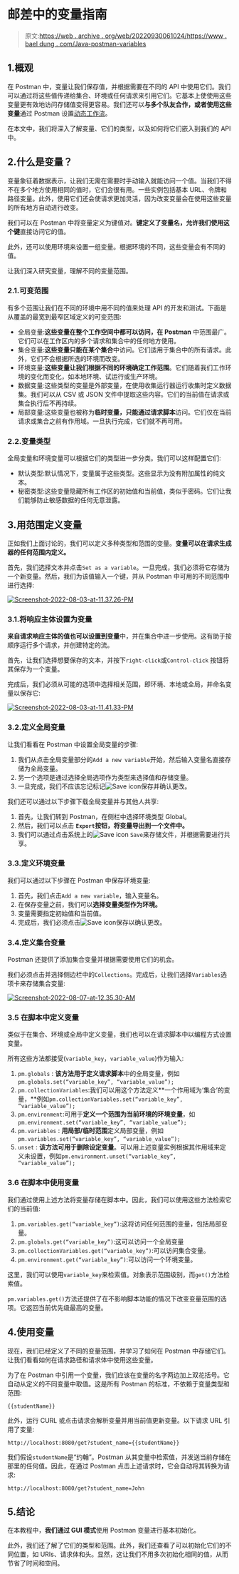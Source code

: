 # 邮差中的变量指南

> 原文:[https://web . archive . org/web/20220930061024/https://www . bael dung . com/Java-postman-variables](https://web.archive.org/web/20220930061024/https://www.baeldung.com/java-postman-variables)

## 1.概观

在 Postman 中，变量让我们保存值，并根据需要在不同的 API 中使用它们。我们可以通过将这些值传递给集合、环境或任何请求来引用它们。它基本上使使用这些变量更有效地访问存储值变得更容易。我们还可以**与多个队友合作，或者使用这些变量**通过 Postman 设置[动态工作流](/web/20221207195056/https://www.baeldung.com/postman-load-testing)。

在本文中，我们将深入了解变量、它们的类型，以及如何将它们嵌入到我们的 API 中。

## 2.什么是变量？

变量象征着数据表示，让我们无需在需要时手动输入就能访问一个值。当我们不得不在多个地方使用相同的值时，它们会很有用。一些实例包括基本 URL、令牌和路径变量。此外，使用它们还会使请求更加灵活，因为改变变量会在使用这些变量的所有地方自动进行改变。

我们可以在 Postman 中将变量定义为键值对。**键定义了变量名，允许我们使用这个键**直接访问它的值。

此外，还可以使用环境来设置一组变量。根据环境的不同，这些变量会有不同的值。

让我们深入研究变量，理解不同的变量范围。

### 2.1.可变范围

有多个范围让我们在不同的环境中用不同的值来处理 API 的开发和测试。下面是从覆盖的最宽到最窄区域定义的可变范围:

*   全局变量:**这些变量在整个工作空间中都可以访问，在 Postman** 中范围最广。它们可以在工作区内的多个请求和集合中的任何地方使用。
*   集合变量:**这些变量只能在某个集合**中访问。它们适用于集合中的所有请求。此外，它们不会根据所选的环境而改变。
*   环境变量:**这些变量让我们根据不同的环境确定工作范围**。它们随着我们工作环境的变化而变化，如本地环境、试运行或生产环境。
*   数据变量:这些类型的变量是外部变量，在使用收集运行器运行收集时定义数据集。我们可以从 CSV 或 JSON 文件中提取这些内容。它们的当前值在请求或集合执行后不再持续。
*   局部变量:这些变量也被称为**临时变量，只能通过请求脚本**访问。它们仅在当前请求或集合之前有作用域。一旦执行完成，它们就不再可用。

### 2.2.变量类型

全局变量和环境变量可以根据它们的类型进一步分类。我们可以这样配置它们:

*   默认类型:默认情况下，变量属于这些类型。这些显示为没有附加属性的纯文本。
*   秘密类型:这些变量隐藏所有工作区的初始值和当前值，类似于密码。它们让我们能够防止敏感数据的任何无意泄露。

## 3.用范围定义变量

正如我们上面讨论的，我们可以定义多种类型和范围的变量。**变量可以在请求生成器的任何范围内定义。**

首先，我们选择文本并点击`Set as a variable`。一旦完成，我们必须将它存储为一个新变量。然后，我们为该值输入一个键，并从 Postman 中可用的不同范围中进行选择:

[![Screenshot-2022-08-03-at-11.37.26-PM](../Images/e611ec40fb8d514fb560e63313492ac4.png)](/web/20221207195056/https://www.baeldung.com/wp-content/uploads/2022/10/Screenshot-2022-08-03-at-11.37.26-PM.png)

### 3.1.将响应主体设置为变量

**来自请求响应主体的值也可以设置到变量**中，并在集合中进一步使用。这有助于按顺序运行多个请求，并创建特定的流。

首先，让我们选择想要保存的文本，并按下`right-click`或`Control-click` 按钮将其保存为一个变量。

完成后，我们必须从可能的选项中选择相关范围，即环境、本地或全局，并命名变量以保存它:

[![Screenshot-2022-08-03-at-11.41.33-PM](../Images/69ddf1dea0d0018879e1e1779b7512bc.png)](/web/20221207195056/https://www.baeldung.com/wp-content/uploads/2022/10/Screenshot-2022-08-03-at-11.41.33-PM.png)

### 3.2.定义全局变量

让我们看看在 Postman 中设置全局变量的步骤:

1.  我们从点击全局变量部分的`Add a new variable`开始，然后输入变量名直接存储为全局变量。
2.  另一个选项是通过选择全局选项作为类型来选择值和存储变量。
3.  一旦完成，我们不应该忘记标记![Save icon](../Images/481064ef4ddb0aed24f6e67e6dea812c.png)保存并确认更改。

我们还可以通过以下步骤下载全局变量并与其他人共享:

1.  首先，让我们转到 Postman，在侧栏中选择环境类型 Global。
2.  然后，我们可以点击 **`Export`按钮，将变量导出到一个文件中。**
3.  我们可以通过点击系统上的![Save icon](../Images/481064ef4ddb0aed24f6e67e6dea812c.png) `Save`来存储文件，并根据需要进行共享。

### 3.3.定义环境变量

我们可以通过以下步骤在 Postman 中保存环境变量:

1.  首先，我们点击`Add a new variable`，输入变量名。
2.  在保存变量之前，我们可以**选择变量类型作为环境。**
3.  变量需要指定初始值和当前值。
4.  完成后，我们必须点击![Save icon](../Images/481064ef4ddb0aed24f6e67e6dea812c.png)保存以确认更改。

### 3.4.定义集合变量

Postman 还提供了添加集合变量并根据需要使用它们的机会。

我们必须点击并选择侧边栏中的`Collections`。完成后，让我们选择`Variables`选项卡来存储集合变量:

[![Screenshot-2022-08-07-at-12.35.30-AM](../Images/5791ece9908b1df6721b8f204f76b22c.png)](/web/20221207195056/https://www.baeldung.com/wp-content/uploads/2022/10/Screenshot-2022-08-07-at-12.35.30-AM.png)

### 3.5 在脚本中定义变量

类似于在集合、环境或全局中定义变量，我们也可以在请求脚本中以编程方式设置变量。

所有这些方法都接受(`variable_key`，`variable_value`)作为输入:

1.  `pm.globals` : **该方法用于定义请求脚本**中的全局变量，例如`pm.globals.set(“variable_key”, “variable_value”);`
2.  `pm.collectionVariables`:我们可以用这个方法定义**一个作用域为‘集合’的变量，**例如`pm.collectionVariables.set(“variable_key”, “variable_value”);`
3.  `pm.environment`:可用于**定义一个范围为当前环境的环境变量**，如`pm.environment.set(“variable_key”, “variable_value”);`
4.  `pm.variables` : **用局部/临时范围**定义局部变量，例如`pm.variables.set(“variable_key”, “variable_value”);`
5.  `unset` : **该方法可用于删除设定变量**。可以用上述变量实例根据其作用域来定义未设置，例如`pm.environment.unset(“variable_key”, “variable_value”);`

### 3.6 在脚本中使用变量

我们通过使用上述方法将变量存储在脚本中。因此，我们可以使用这些方法检索它们的当前值:

1.  `pm.variables.get(“variable_key”)`:这将访问任何范围的变量，包括局部变量。
2.  `pm.globals.get(“variable_key”)`:这可以访问一个全局变量
3.  `pm.collectionVariables.get(“variable_key”)`:可以访问集合变量。
4.  `pm.environment.get(“variable_key”)`:可以访问一个环境变量。

这里，我们可以使用`variable_key`来检索值。对象表示范围级别，而`get()`方法检索值。

`pm.variables.get()`方法还提供了在不影响脚本功能的情况下改变变量范围的选项。它返回当前优先级最高的变量。

## 4.使用变量

现在，我们已经定义了不同的变量范围，并学习了如何在 Postman 中存储它们。让我们看看如何在请求路径和请求体中使用这些变量。

为了在 Postman 中引用一个变量，我们应该在变量的名字两边加上双花括号。它自动从定义的不同变量中取值。这是所有 Postman 的标准，不依赖于变量类型和范围:

```
{{studentName}}
```

此外，运行 CURL 或点击请求会解析变量并用当前值更新变量。以下请求 URL 引用了变量:

```
http://localhost:8080/get?student_name={{studentName}}
```

我们假设`studentName`是“约翰”。Postman 从其变量中检索值，并发送当前存储在那里的任何值。因此，在通过 Postman 点击上述请求时，它会自动将其转换为请求:

```
http://localhost:8080/get?student_name=John
```

## 5.结论

在本教程中，**我们通过 GUI 模式**使用 Postman 变量进行基本初始化。

此外，我们还了解了它们的类型和范围。此外，我们还查看了可以初始化它们的不同位置，如 URIs、请求体和头。显然，这让我们不用多次初始化相同的值，从而节省了时间和空间。